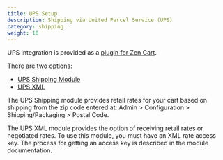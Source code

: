 ```yaml
---
title: UPS Setup 
description: Shipping via United Parcel Service (UPS) 
category: shipping 
weight: 10
---
```


UPS integration is provided as a [plugin for Zen Cart](/user/plugins/why_plugins/). 

There are two options: 

- [UPS Shipping Module](https://www.zen-cart.com/downloads.php?do=file&id=1293)
- [UPS XML](https://www.zen-cart.com/downloads.php?do=file&id=126)

The UPS Shipping module provides retail rates for your cart based on shipping from the zip code entered at: Admin > Configuration > Shipping/Packaging > Postal Code.

The UPS XML module provides the option of receiving retail rates or negotiated rates. To use this module, you must have an XML rate access key.  The process for getting an access key is described in the module documentation.  

